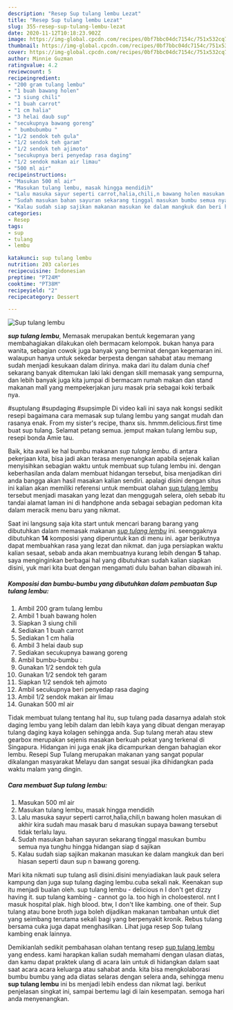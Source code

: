 ```yaml
---
description: "Resep Sup tulang lembu Lezat"
title: "Resep Sup tulang lembu Lezat"
slug: 355-resep-sup-tulang-lembu-lezat
date: 2020-11-12T10:18:23.902Z
image: https://img-global.cpcdn.com/recipes/0bf7bbc04dc7154c/751x532cq70/sup-tulang-lembu-foto-resep-utama.jpg
thumbnail: https://img-global.cpcdn.com/recipes/0bf7bbc04dc7154c/751x532cq70/sup-tulang-lembu-foto-resep-utama.jpg
cover: https://img-global.cpcdn.com/recipes/0bf7bbc04dc7154c/751x532cq70/sup-tulang-lembu-foto-resep-utama.jpg
author: Minnie Guzman
ratingvalue: 4.2
reviewcount: 5
recipeingredient:
- "200 gram tulang lembu"
- "1 buah bawang holen"
- "3 siung chili"
- "1 buah carrot"
- "1 cm halia"
- "3 helai daub sup"
- "secukupnya bawang goreng"
- " bumbubumbu "
- "1/2 sendok teh gula"
- "1/2 sendok teh garam"
- "1/2 sendok teh ajimoto"
- "secukupnya beri penyedap rasa daging"
- "1/2 sendok makan air limau"
- "500 ml air"
recipeinstructions:
- "Masukan 500 ml air"
- "Masukan tulang lembu, masak hingga mendidih"
- "Lalu masuka sayur seperti carrot,halia,chili,n bawang holen masukan di akhir kira sudah mau masak baru d masukan supaya bawang tersebut tidak terlalu layu."
- "Sudah masukan bahan sayuran sekarang tinggal masukan bumbu semua nya tunghu hingga hidangan siap d sajikan"
- "Kalau sudah siap sajikan makanan masukan ke dalam mangkuk dan beri hiasan seperti daun sup n bawang goreng."
categories:
- Resep
tags:
- sup
- tulang
- lembu

katakunci: sup tulang lembu 
nutrition: 203 calories
recipecuisine: Indonesian
preptime: "PT24M"
cooktime: "PT38M"
recipeyield: "2"
recipecategory: Dessert

---
```



![Sup tulang lembu](https://img-global.cpcdn.com/recipes/0bf7bbc04dc7154c/751x532cq70/sup-tulang-lembu-foto-resep-utama.jpg)

<b><i>sup tulang lembu</i></b>, Memasak merupakan bentuk kegemaran yang membahagiakan dilakukan oleh bermacam kelompok. bukan hanya para wanita, sebagian cowok juga banyak yang berminat dengan kegemaran ini. walaupun hanya untuk sekedar berpesta dengan sahabat atau memang sudah menjadi kesukaan dalam dirinya. maka dari itu dalam dunia chef sekarang banyak ditemukan laki laki dengan skill memasak yang sempurna, dan lebih banyak juga kita jumpai di bermacam rumah makan dan stand makanan mall yang mempekerjakan juru masak pria sebagai koki terbaik nya.

#suptulang #supdaging #supsimple Di video kali ini saya nak kongsi sedikit resepi bagaimana cara memasak sup tulang lembu yang sangat mudah dan rasanya enak. From my sister&#39;s recipe, thanx sis. hmmm.delicious.first time buat sup tulang. Selamat petang semua. jemput makan tulang lembu sup, resepi bonda Amie tau.

Baik, kita awali ke hal bumbu makanan <i>sup tulang lembu</i>. di antara pekerjaan kita, bisa jadi akan terasa menyenangkan apabila sejenak kalian menyisihkan sebagian waktu untuk membuat sup tulang lembu ini. dengan keberhasilan anda dalam membuat hidangan tersebut, bisa menjadikan diri anda bangga akan hasil masakan kalian sendiri. apalagi disini dengan situs ini kalian akan memiliki referensi untuk membuat olahan <u>sup tulang lembu</u> tersebut menjadi masakan yang lezat dan menggugah selera, oleh sebab itu tandai alamat laman ini di handphone anda sebagai sebagian pedoman kita dalam meracik menu baru yang nikmat.


Saat ini langsung saja kita start untuk mencari barang barang yang dibutuhkan dalam memasak makanan <u><i>sup tulang lembu</i></u> ini. seenggaknya dibutuhkan <b>14</b> komposisi yang diperuntuk kan di menu ini. agar berikutnya dapat membuahkan rasa yang lezat dan nikmat. dan juga persiapkan waktu kalian sesaat, sebab anda akan membuatnya kurang lebih dengan <b>5</b> tahap. saya menginginkan berbagai hal yang dibutuhkan sudah kalian siapkan disini, yuk mari kita buat dengan mengamati dulu bahan bahan dibawah ini.

<!--inarticleads1-->

##### Komposisi dan bumbu-bumbu yang dibutuhkan dalam pembuatan Sup tulang lembu:

1. Ambil 200 gram tulang lembu
1. Ambil 1 buah bawang holen
1. Siapkan 3 siung chili
1. Sediakan 1 buah carrot
1. Sediakan 1 cm halia
1. Ambil 3 helai daub sup
1. Sediakan secukupnya bawang goreng
1. Ambil  bumbu-bumbu :
1. Gunakan 1/2 sendok teh gula
1. Gunakan 1/2 sendok teh garam
1. Siapkan 1/2 sendok teh ajimoto
1. Ambil secukupnya beri penyedap rasa daging
1. Ambil 1/2 sendok makan air limau
1. Gunakan 500 ml air


Tidak membuat tulang tentang hal itu, sup tulang pada dasarnya adalah stok daging lembu yang lebih dalam dan lebih kaya yang dibuat dengan merayap tulang daging kaya kolagen sehingga anda. Sup tulang merah atau stew gearbox merupakan sejenis masakan berkuah pekat yang terkenal di Singapura. Hidangan ini juga enak jika dicampurkan dengan bahagian ekor lembu. Resepi Sup Tulang merupakan makanan yang sangat popular dikalangan masyarakat Melayu dan sangat sesuai jika dihidangkan pada waktu malam yang dingin. 

<!--inarticleads2-->

##### Cara membuat Sup tulang lembu:

1. Masukan 500 ml air
1. Masukan tulang lembu, masak hingga mendidih
1. Lalu masuka sayur seperti carrot,halia,chili,n bawang holen masukan di akhir kira sudah mau masak baru d masukan supaya bawang tersebut tidak terlalu layu.
1. Sudah masukan bahan sayuran sekarang tinggal masukan bumbu semua nya tunghu hingga hidangan siap d sajikan
1. Kalau sudah siap sajikan makanan masukan ke dalam mangkuk dan beri hiasan seperti daun sup n bawang goreng.


Mari kita nikmati sup tulang asli disini.disini menyiadiakan lauk pauk selera kampung dan juga sup tulang daging lembu.cuba sekali nak. Keenakan sup itu menjadi bualan oleh. sup tulang lembu - delicious n I don&#39;t get dizzy having it. sup tulang kambing - cannot go la. too high in choloesterol. nnt I masuk hospital plak. high blood. btw, I don&#39;t like kambing. one of their. Sup tulang atau bone broth juga boleh dijadikan makanan tambahan untuk diet yang seimbang terutama sekali bagi yang berpenyakit kronik. Rebus tulang bersama cuka juga dapat menghasilkan. Lihat juga resep Sop tulang kambing enak lainnya. 

Demikianlah sedikit pembahasan olahan tentang resep <u>sup tulang lembu</u> yang endess. kami harapkan kalian sudah memahami dengan ulasan diatas, dan kamu dapat praktek ulang di acara lain untuk di hidangkan dalam saat saat acara acara keluarga atau sahabat anda. kita bisa mengkolaborasi bumbu bumbu yang ada diatas selaras dengan selera anda, sehingga menu <b>sup tulang lembu</b> ini bs menjadi lebih endess dan nikmat lagi. berikut penjelasan singkat ini, sampai bertemu lagi di lain kesempatan. semoga hari anda menyenangkan.

